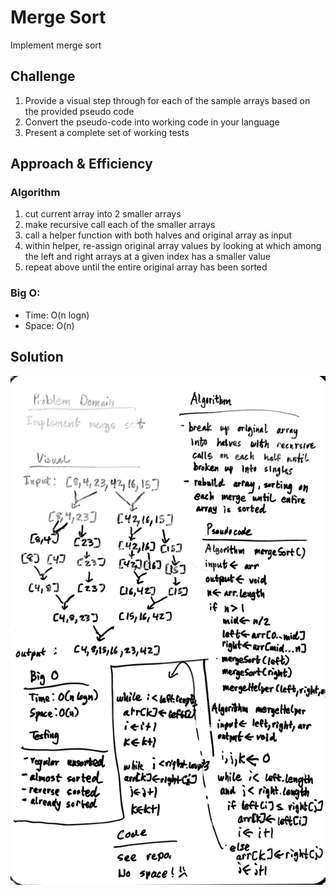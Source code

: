 # Merge Sort

Implement merge sort

## Challenge

1. Provide a visual step through for each of the sample arrays based on the provided pseudo code
2. Convert the pseudo-code into working code in your language
3. Present a complete set of working tests

## Approach & Efficiency

### Algorithm

1. cut current array into 2 smaller arrays
2. make recursive call each of the smaller arrays
3. call a helper function with both halves and original array as input
4. within helper, re-assign original array values by looking at which among the left and right arrays at a given index has a smaller value
5. repeat above until the entire original array has been sorted

### Big O:

- Time: O(n logn)
- Space: O(n)

## Solution

![Insertion Sort](../../../assets/merge-sort.jpg)
